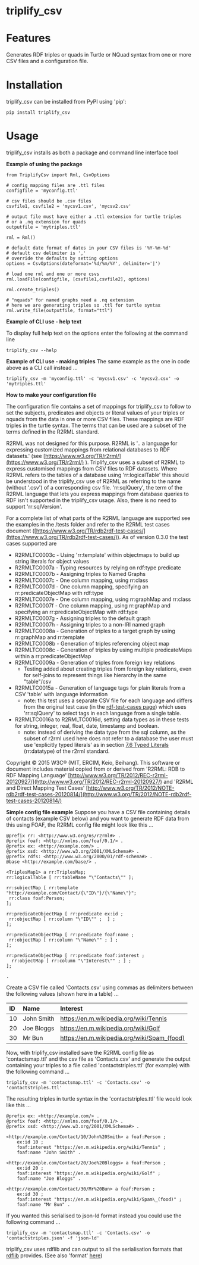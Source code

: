 triplify\_csv
=============

Features
========

Generates RDF triples or quads in Turtle or NQuad syntax from one or more CSV files and a configuration file.

Installation
============

triplify\_csv can be installed from PyPI using 'pip':

```
pip install triplify_csv
```

Usage
=====

triplify\_csv installs as both a package and command line interface tool

**Example of using the package**

	from TriplifyCsv import Rml, CsvOptions
	
	# config mapping files are .ttl files
	configfile = 'myconfig.ttl'
	
	# csv files should be .csv files
	csvfile1, csvfile2 = 'mycsv1.csv', 'mycsv2.csv'
	
	# output file must have either a .ttl extension for turtle triples
	# or a .nq extension for quads
	outputfile = 'mytriples.ttl'
	
	rml = Rml()
	
	# default date format of dates in your CSV files is '%Y-%m-%d'
	# default csv delimiter is ','
	# override the defaults by setting options
	options = CsvOptions(dateformat='%d/%m/%Y', delimiter='|')
	
	# load one rml and one or more csvs
	rml.loadFile(configfile, [csvfile1,csvfile2], options)
	 
	rml.create_triples()
	
	# "nquads" for named graphs need a .nq extension
	# here we are generating triples so .ttl for turtle syntax
	rml.write_file(outputfile, format="ttl")



**Example of CLI use - help text**

To display full help text on the options enter the following at the command line

```
triplify_csv --help
```


**Example of CLI use - making triples** The same example as the one in code above as a CLI call instead ...

```
triplify_csv -m 'myconfig.ttl' -c 'mycsv1.csv' -c 'mycsv2.csv' -o 'mytriples.ttl'
```

**How to make your configuration file**

The configuration file contains a set of mappings for triplify\_csv to follow to set the subjects, predicates and objects or literal values of your triples or nquads from the data in one or more CSV files. These mappings are RDF triples in the turtle syntax. The terms that can be used are a subset of the terms defined in the R2RML standard.

R2RML was not designed for this purpose. R2RML is '.. a language for expressing customized mappings from relational databases to RDF datasets.' (see [https://www.w3.org/TR/r2rml/](https://www.w3.org/TR/r2rml/) ). Triplify\_csv uses a subset of R2RML to express customised mappings from CSV files to RDF datasets. Where R2RML refers to the tables of a database using 'rr:logicalTable' this should be understood in the triplify\_csv use of R2RML as referring to the name (without '.csv') of a corresponding csv file. 'rr:sqlQuery', the term of the R2RML language that lets you express mappings from database queries to RDF isn't supported in the triplify\_csv usage. Also, there is no need to support 'rr:sqlVersion'.

For a complete list of what parts of the R2RML language are supported see the examples in the /tests folder and refer to the R2RML test cases document ([https://www.w3.org/TR/rdb2rdf-test-cases/](https://www.w3.org/TR/rdb2rdf-test-cases/)). As of version 0.3.0 the test cases supported are

- R2RMLTC0003c - Using 'rr:template' within objectmaps to build up string literals for object values
- R2RMLTC0007a - Typing resources by relying on rdf:type predicate
- R2RMLTC0007b - Assigning triples to Named Graphs
- R2RMLTC0007c - One column mapping, using rr:class
- R2RMLTC0007d - One column mapping, specifying an rr:predicateObjectMap with rdf:type
- R2RMLTC0007e - One column mapping, using rr:graphMap and rr:class
- R2RMLTC0007f - One column mapping, using rr:graphMap and specifying an rr:predicateObjectMap with rdf:type
- R2RMLTC0007g - Assigning triples to the default graph
- R2RMLTC0007h - Assigning triples to a non-IRI named graph
- R2RMLTC0008a - Generation of triples to a target graph by using rr:graphMap and rr:template
- R2RMLTC0008b - Generation of triples referencing object map
- R2RMLTC0008c - Generation of triples by using multiple predicateMaps within a rr:predicateObjectMap
- R2RMLTC0009a - Generation of triples from foreign key relations
	- Testing added about creating triples from foreign key relations, even for self-joins to represent things like hierarchy in the same "table"/csv
- R2RMLTC0015a - Generation of language tags for plain literals from a CSV 'table' with language information
	- note: this test uses a separate CSV file for each language and differs from the original test case (in the [rdf-test-cases page](https://www.w3.org/TR/rdb2rdf-test-cases/)) which uses 'rr:sqlQuery' to select tags in each language from a single table.
- R2RMLTC0016a to R2RMLTC0016d, setting data types as in these tests for string, integer, real, float, date, timestamp and boolean.  
	- note: instead of deriving the data type from the sql column, as the subset of r2rml used here does not refer to a database the user must use 'explicitly typed literals' as in section [7.6 Typed Literals](https://www.w3.org/TR/r2rml/#typed-literals) (rr:datatype) of the r2rml standard.

Copyright © 2015 W3C® (MIT, ERCIM, Keio, Beihang). This software or document includes material copied from or derived from 'R2RML: RDB to RDF Mapping Language' [http://www.w3.org/TR/2012/REC-r2rml-20120927/](http://www.w3.org/TR/2012/REC-r2rml-20120927/) and 'R2RML and Direct Mapping Test Cases' [http://www.w3.org/TR/2012/NOTE-rdb2rdf-test-cases-20120814/](http://www.w3.org/TR/2012/NOTE-rdb2rdf-test-cases-20120814/)

**Simple config file example** Suppose you have a CSV file containing details of contacts (example CSV below) and you want to generate RDF data from this using FOAF, the R2RML config file might look like this ...

	@prefix rr: <http://www.w3.org/ns/r2rml#> .
	@prefix foaf: <http://xmlns.com/foaf/0.1/> .
	@prefix ex: <http://example.com/> .
	@prefix xsd: <http://www.w3.org/2001/XMLSchema#> .
	@prefix rdfs: <http://www.w3.org/2000/01/rdf-schema#> .
	@base <http://example.com/base/> .
	
	<TriplesMap1> a rr:TriplesMap;
	rr:logicalTable [ rr:tableName "\"Contacts\"" ];
	
	rr:subjectMap [ rr:template "http://example.com/Contact/{\"ID\"}/{\"Name\"}";
	 rr:class foaf:Person;
	];
	
	rr:predicateObjectMap [ rr:predicate ex:id ;
	 rr:objectMap [ rr:column "\"ID\"" ;  ] ;
	];
	
	rr:predicateObjectMap [ rr:predicate foaf:name ;
	 rr:objectMap [ rr:column "\"Name\"" ; ] ;
	];
	
	rr:predicateObjectMap [ rr:predicate foaf:interest ;
	  rr:objectMap [ rr:column "\"Interest\"" ; ] ;
	];
	
	.



Create a CSV file called 'Contacts.csv' using commas as delimiters between the following values (shown here in a table) ...

ID  | Name | Interest
:---- | :---- | :--------
10 | John Smith | https://en.m.wikipedia.org/wiki/Tennis
20 | Joe Bloggs | https://en.m.wikipedia.org/wiki/Golf
30 | Mr Bun | https://en.m.wikipedia.org/wiki/Spam_(food) 


Now, with triplify_csv installed save the R2RML config file as 'contactsmap.ttl' and the csv file as 'Contacts.csv' and generate the output containing your triples to a file called 'contactstriples.ttl' (for example) with the following command ...

```
triplify_csv -m 'contactsmap.ttl' -c 'Contacts.csv' -o 'contactstriples.ttl'
```

The resulting triples in turtle syntax in the 'contactstriples.ttl' file would look like this ...


	@prefix ex: <http://example.com/> .
	@prefix foaf: <http://xmlns.com/foaf/0.1/> .
	@prefix xsd: <http://www.w3.org/2001/XMLSchema#> .
	
	<http://example.com/Contact/10/John%20Smith> a foaf:Person ;
	    ex:id 10 ;
	    foaf:interest "https://en.m.wikipedia.org/wiki/Tennis" ;
	    foaf:name "John Smith" .
	
	<http://example.com/Contact/20/Joe%20Bloggs> a foaf:Person ;
	    ex:id 20 ;
	    foaf:interest "https://en.m.wikipedia.org/wiki/Golf" ;
	    foaf:name "Joe Bloggs" .
	
	<http://example.com/Contact/30/Mr%20Bun> a foaf:Person ;
	    ex:id 30 ;
	    foaf:interest "https://en.m.wikipedia.org/wiki/Spam\_(food)" ;
	    foaf:name "Mr Bun" .

If you wanted this serialised to json-ld format instead you could use the following command ...

```
triplify_csv -m 'contactsmap.ttl' -c 'Contacts.csv' -o 'contactstriples.json' -f 'json-ld'
```

 triplify_csv uses rdflib and can output to all the serialisation formats that [rdflib](https://pypi.org/project/rdflib/) provides. (See also 'format' [here](https://rdflib.readthedocs.io/en/stable/apidocs/rdflib.html#rdflib.Graph.serialize))
